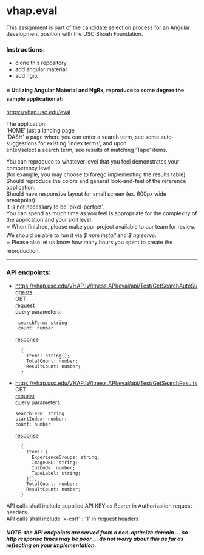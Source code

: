 # vhap.eval

This assignment is part of the candidate selection process for an Angular development position with the USC Shoah Foundation.

### Instructions:

- clone this repository
- add angular material
- add ngrx

#### ⭐ Utilizing Angular Material and NgRx, reproduce to some degree the sample application at:

https://vhap.usc.edu/eval

The application:  
'HOME' just a landing page  
'DASH' a page where you can enter a search term, see some auto-suggestions for existing 'index terms', and upon  
enter/select a search term, see results of matching 'Tape' items.

You can reproduce to whatever level that you feel demonstrates your competency level  
(for example, you may choose to forego implementing the results table).  
Should reproduce the colors and general look-and-feel of the reference application.  
Should have responsive layout for small screen (ex. 600px wide breakpoint).  
It is not necessary to be 'pixel-perfect'.  
You can spend as much time as you feel is appropriate for the complexity of the application and your skill level.  
⭐ When finished, please make your project available to our team for review. We should be able to run it via _$ npm install_ and _$ ng serve_.  
⭐ Please also let us know how many hours you spent to create the reproduction.

---

### API endpoints:

- https://vhap.usc.edu/VHAP.IWitness.API/eval/api/Test/GetSearchAutoSuggests  
   GET  
   <u>request</u>  
   query parameters:

  ```
   searchTerm: string
   count: number
  ```

  <u>response</u>

  ```
    {
      Items: string[];
      TotalCount: number;
      ResultCount: number;
    }
  ```

- https://vhap.usc.edu/VHAP.IWitness.API/eval/api/Test/GetSearchResults  
  GET  
   <u>request</u>  
   query parameters:

  ```
  searchTerm: string
  startIndex: number;
  count: number
  ```

  <u>response</u>

  ```
    {
      Items: {
        ExperienceGroups: string;
        ImageURL: string;
        IntCode: number;
        TapeLabel: string;
      }[];
      TotalCount: number;
      ResultCount: number;
    }
  ```

API calls shall include supplied API KEY as Bearer in Authorization request headers  
API calls shall include 'x-csrf' : '1' in request headers

##### _NOTE: the API endpoints are served from a non-optimize domain ... so http response times may be poor ... do not worry about this as far as reflecting on your implementation._
